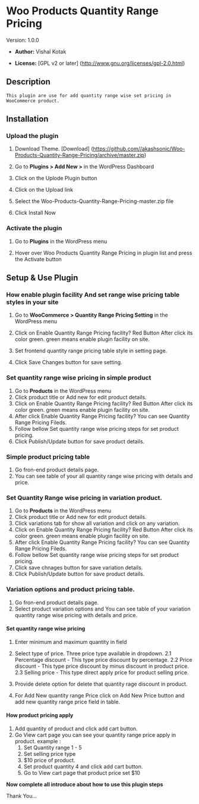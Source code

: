 #  Woo Products Quantity Range Pricing #

  Version:  1.0.0

* **Author:** Vishal Kotak

* **License:** [GPL v2 or later] (http://www.gnu.org/licenses/gpl-2.0.html)

## Description ##
	This plugin are use for add quantity range wise set pricing in WooCommerce product.

## Installation ##

### Upload the plugin ###


1. Download Theme.
   [Download] (https://github.com//akashsonic/Woo-Products-Quantity-Range-Pricing/archive/master.zip)

2. Go to **Plugins > Add New >** in the WordPress Dashboard

3. Click on the Uplode Plugin button

4. Click on the Upload link

5. Select the Woo-Products-Quantity-Range-Pricing-master.zip file

6. Click Install Now


### Activate the plugin ###

1. Go to **Plugins** in the WordPress menu

2. Hover over Woo Products Quantity Range Pricing in plugin list and press the Activate button

## Setup & Use Plugin ##

### How enable plugin facility And set range wise pricing table styles in your site ###

1. Go to **WooCommerce > Quantity Range Pricing Setting** in the WordPress menu

2. Click on Enable Quantity Range Pricing facility? Red Button After click its color green. green means enable plugin facility on site.

3. Set frontend quantity range pricing table style in setting page.  

6. Click Save Changes button for save setting.

### Set quantity range wise pricing in simple product ###

1. Go to **Products** in the WordPress menu
2. Click product title or Add new for edit product details.
2. Click on Enable Quantity Range Pricing facility? Red Button After click its color green. green means enable plugin facility on site.
3. After click Enable Quantity Range Pricing facility? You can see Quantity Range Pricing Fileds.
4. Follow bellow Set quantity range wise pricing steps for set product pricing.
5. Click Publish/Update button for save product details.

### Simple product pricing table ###

1. Go fron-end product details page.
2. You can see table of your all quantity range wise pricing with details and price.

### Set Quantity Range wise pricing in variation product. ###

1. Go to **Products** in the WordPress menu
2. Click product title or Add new for edit product details.
3. Click variations tab for show all variation and click on any variation.
2. Click on Enable Quantity Range Pricing facility? Red Button After click its color green. green means enable plugin facility on site.
3. After click Enable Quantity Range Pricing facility? You can see Quantity Range Pricing Fileds.
4. Follow bellow Set quantity range wise pricing steps for set product pricing.
5. Click save chnages button for save variation details.
5. Click Publish/Update button for save product details.

### Variation options and  product pricing table. ###

1. Go fron-end product details page.
2. Select product variation options and You can see table of your variation quantity range wise pricing with details and price.

#### Set quantity range wise pricing ####

1. Enter minimum and maximum quantity in field

2. Select type of price. Three price type available in dropdown.
    2.1 Percentage discount -    This type price discount by percentage.
    2.2 Price discount - This type price discount by minus discount in product price.
    2.3 Selling price - This type direct apply price for product selling price.

3. Provide delete option for delete that quantity rage discount in product.

4. For Add New quantity range Price click on Add New Price button and add new quantity range price field in table.

#### How product pricing apply ####

1. Add quantity of product and click add cart button.
2. Go View cart page you can see your quantity range price apply in product.
example :
    1. Set Quantity range 1 - 5 
    2. Set selling price type 
    3. $10 price of product.
    4. Set product quantity 4 and click add cart button.
    5. Go to View cart page that product price set $10


**Now complete all introduce about how to use this plugin steps**

Thank You...

